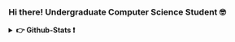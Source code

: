 ### Hi there! Undergraduate Computer Science Student 🤓

<details>
<summary><b>👉 Github-Stats ❗</b></summary>
  
  <a href="https://github.com/WendellTMO/github-readme-stats">
    <img height=200 align="center" src="https://github-readme-stats-wendelltmo.vercel.app/api?username=WendellTMO&theme=radical" />
  </a>
  <a href="https://github.com/anuraghazra/convoychat">
    <img height=200 align="center" src="https://github-readme-stats-wendelltmo.vercel.app/api/top-langs?username=WendellTMO&size_weight=0.5&count_weight=0.5&theme=radical&layout=compact&langs_count=8&card_width=320" />
  </a>

</details>

<!--
**WendellTMO/WendellTMO** is a ✨ _special_ ✨ repository because its `README.md` (this file) appears on your GitHub profile.

Here are some ideas to get you started:

- 🔭 I’m currently working on ...
- 🌱 I’m currently learning ...
- 👯 I’m looking to collaborate on ...
- 🤔 I’m looking for help with ...
- 💬 Ask me about ...
- 📫 How to reach me: ...
- 😄 Pronouns: ...
- ⚡ Fun fact: ...
-->
